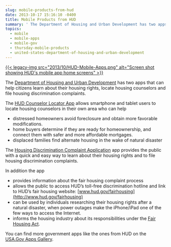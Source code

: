 ```yaml
---
slug: mobile-products-from-hud
date: 2013-10-17 15:16:10 -0400
title: Mobile Products from HUD
summary: ' The Department of Housing and Urban Development has two apps that can help citizens learn about their housing rights, locate housing counselors and file housing discrimination complaints. The HUD Counselor Locator App allows smartphone and tablet users to locate housing counselors in their own area'
topics:
  - mobile
  - mobile-apps
  - mobile-gov
  - thursday-mobile-products
  - united-states-department-of-housing-and-urban-development
---
```


[{{< legacy-img src="2013/10/HUD-Mobile-Apps.png" alt="Screen shot showing HUD's mobile app home screens" >}}](https://s3.amazonaws.com/digitalgov/_legacy-img/2013/10/HUD-Mobile-Apps.png)

The [Department of Housing and Urban Development](http://www.hud.gov) has two apps that can help citizens learn about their housing rights, locate housing counselors and file housing discrimination complaints.

The [HUD Counselor Locator App](http://apps.usa.gov/hud-counselor-locator-app.shtml) allows smartphone and tablet users to locate housing counselors in their own area who can help

  * distressed homeowners avoid foreclosure and obtain more favorable modifications.
  * home buyers determine if they are ready for homeownership, and connect them with safer and more affordable mortgages.
  * displaced families find alternate housing in the wake of natural disaster

The [Housing Discrimination Complaint Application](http://apps.usa.gov/housing-discrimination-complaint-application.shtml) app provides the public with a quick and easy way to learn about their housing rights and to file housing discrimination complaints.

In addition the app

  * provides information about the fair housing complaint process
  * allows the public to access HUD’s toll-free discrimination hotline and link to HUD’s fair housing website: [www.hud.gov/fairhousing](http://www.hud.gov/fairhousing)
  * can be used by individuals researching their housing rights after a natural disaster, when power outages make the iPhone/iPad one of the few ways to access the Internet.
  * informs the housing industry about its responsibilities under the [Fair Housing Act](http://portal.hud.gov/hudportal/HUD?src=/program_offices/fair_housing_equal_opp/FHLaws/yourrights).

You can find more government apps like the ones from HUD on the [USA.Gov Apps Gallery](http://apps.usa.gov).